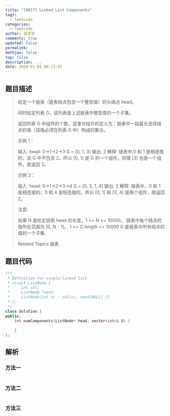 ```yaml
---
title: "[0817] Linked List Components"
tags:
  - leetcode
categories:
  - leetcode
author: 张学志
comments: true
updated: false
permalink:
mathjax: false
top: false
description: ...
date: 2020-01-01 00:13:37
---
```


## 题目描述

> 给定一个链表（链表结点包含一个整型值）的头结点 head。 
> 
> 同时给定列表 G，该列表是上述链表中整型值的一个子集。 
> 
> 返回列表 G 中组件的个数，这里对组件的定义为：链表中一段最长连续结点的值（该值必须在列表 G 中）构成的集合。 
> 
> 示例 1： 
> 
> 
> 输入: 
> head: 0->1->2->3
> G = [0, 1, 3]
> 输出: 2
> 解释: 
> 链表中,0 和 1 是相连接的，且 G 中不包含 2，所以 [0, 1] 是 G 的一个组件，同理 [3] 也是一个组件，故返回 2。 
> 
> 示例 2： 
> 
> 
> 输入: 
> head: 0->1->2->3->4
> G = [0, 3, 1, 4]
> 输出: 2
> 解释: 
> 链表中，0 和 1 是相连接的，3 和 4 是相连接的，所以 [0, 1] 和 [3, 4] 是两个组件，故返回 2。 
> 
> 注意: 
> 
> 
> 如果 N 是给定链表 head 的长度，1 <= N <= 10000。 
> 链表中每个结点的值所在范围为 [0, N - 1]。 
> 1 <= G.length <= 10000 
> G 是链表中所有结点的值的一个子集. 
> 
> Related Topics 链表

## 题目代码

```cpp
/**
 * Definition for singly-linked list.
 * struct ListNode {
 *     int val;
 *     ListNode *next;
 *     ListNode(int x) : val(x), next(NULL) {}
 * };
 */
class Solution {
public:
    int numComponents(ListNode* head, vector<int>& G) {
        
    }
};
```

## 解析

### 方法一

```cpp

```

### 方法二

```cpp

```

### 方法三

```cpp

```

